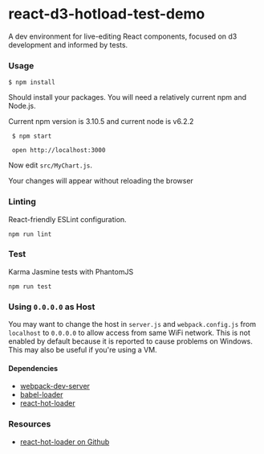 react-d3-hotload-test-demo
=====================

A dev environment for live-editing React components, focused on d3 development and informed by tests.

### Usage


    $ npm install

Should install your packages. You will need a relatively current npm and Node.js.

Current npm version is 3.10.5 and current node is v6.2.2


     $ npm start

     open http://localhost:3000

Now edit `src/MyChart.js`.

Your changes will appear without reloading the browser

### Linting

React-friendly ESLint configuration.

```
npm run lint
```

### Test

Karma Jasmine tests with PhantomJS

```
npm run test
```


### Using `0.0.0.0` as Host

You may want to change the host in `server.js` and `webpack.config.js` from `localhost` to `0.0.0.0` to allow access from same WiFi network. This is not enabled by default because it is reported to cause problems on Windows. This may also be useful if you're using a VM.

#### Dependencies


* [webpack-dev-server](https://github.com/webpack/webpack-dev-server)
* [babel-loader](https://github.com/babel/babel-loader)
* [react-hot-loader](https://github.com/gaearon/react-hot-loader)

### Resources

* [react-hot-loader on Github](https://github.com/gaearon/react-hot-loader)
